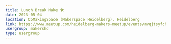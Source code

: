 ```yaml
---
title: Lunch Break Make 🛠️
date: 2023-05-04
location: CoMakingSpace (Makerspace Heidelberg), Heidelberg
link: https://www.meetup.com/heidelberg-makers-meetup/events/mvqjtsyfchbgb/
usergroup: makershd
type: usergroup
---
```

